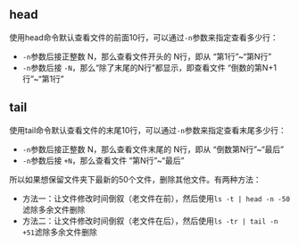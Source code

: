 ## head

使用head命令默认查看文件的前面10行，可以通过`-n`参数来指定查看多少行：

- `-n`参数后接正整数 N，那么查看文件开头的 N行，即从 “第1行”~“第N行”
- `-n`参数后接 `-N`，那么“除了末尾的N行”都显示，即查看文件 “倒数的第N+1行”~“第1行”

## tail

使用tail命令默认查看文件的末尾10行，可以通过`-n`参数来指定查看末尾多少行：

- `-n`参数后接正整数 N，那么查看文件末尾的 N行，即从 “倒数第N行”~“最后”
- `-n`参数后接 `+N`，那么查看文件 “第N行”~“最后”

所以如果想保留文件夹下最新的50个文件，删除其他文件。有两种方法：

- 方法一：让文件修改时间倒叙（老文件在前），然后使用`ls -t | head -n -50`滤除多余文件删除
- 方法二：让文件修改时间倒叙（老文件在后），然后使用`ls -tr | tail -n +51`滤除多余文件删除